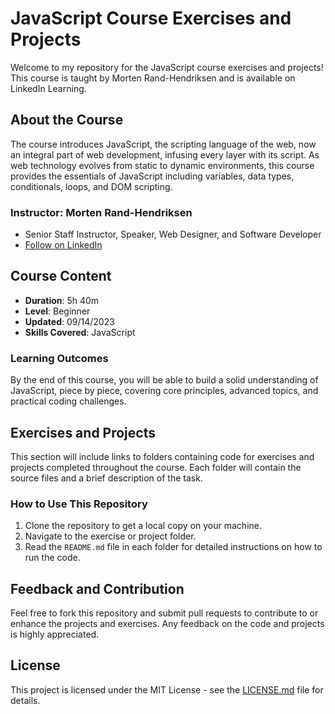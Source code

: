 # JavaScript Course Exercises and Projects

Welcome to my repository for the JavaScript course exercises and projects! This course is taught by Morten Rand-Hendriksen and is available on LinkedIn Learning.

## About the Course

The course introduces JavaScript, the scripting language of the web, now an integral part of web development, infusing every layer with its script. As web technology evolves from static to dynamic environments, this course provides the essentials of JavaScript including variables, data types, conditionals, loops, and DOM scripting.

### Instructor: Morten Rand-Hendriksen
- Senior Staff Instructor, Speaker, Web Designer, and Software Developer
- [Follow on LinkedIn](https://www.linkedin.com/learning/instructors/morten-rand-hendriksen?u=2109516)

## Course Content

- **Duration**: 5h 40m
- **Level**: Beginner
- **Updated**: 09/14/2023
- **Skills Covered**: JavaScript

### Learning Outcomes

By the end of this course, you will be able to build a solid understanding of JavaScript, piece by piece, covering core principles, advanced topics, and practical coding challenges.

## Exercises and Projects

This section will include links to folders containing code for exercises and projects completed throughout the course. Each folder will contain the source files and a brief description of the task.

### How to Use This Repository

1. Clone the repository to get a local copy on your machine.
2. Navigate to the exercise or project folder.
3. Read the `README.md` file in each folder for detailed instructions on how to run the code.

## Feedback and Contribution

Feel free to fork this repository and submit pull requests to contribute to or enhance the projects and exercises. Any feedback on the code and projects is highly appreciated.

## License

This project is licensed under the MIT License - see the [LICENSE.md](LICENSE.md) file for details.

